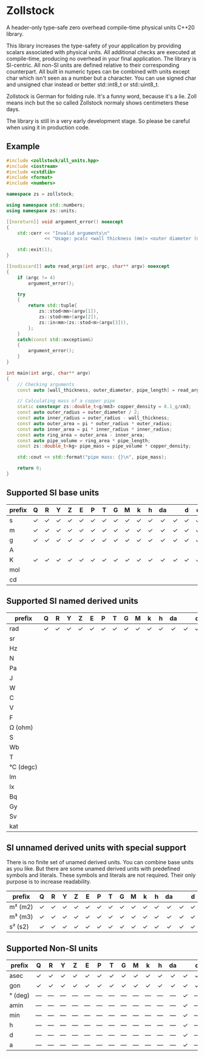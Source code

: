 # Zollstock
A header-only type-safe zero overhead compile-time physical units C++20 library.

This library increases the type-safety of your application by providing scalars associated with physical units.
All additional checks are executed at compile-time, producing no overhead in your final application.
The library is SI-centric. All non-SI units are defined relative to their corresponding counterpart. All built
in numeric types can be combined with units except char which isn't seen as a number but a character. You can
use signed char and unsigned char instead or better std::int8_t or std::uint8_t.

Zollstock is German for folding rule. It's a funny word, because it's a lie. Zoll means inch but the
so called Zollstock normaly shows centimeters these days.

The library is still in a very early development stage. So please be careful when using it in
production code.

## Example

```cpp
#include <zollstock/all_units.hpp>
#include <iostream>
#include <cstdlib>
#include <format>
#include <numbers>

namespace zs = zollstock;

using namespace std::numbers;
using namespace zs::units;

[[noreturn]] void argument_error() noexcept
{
    std::cerr << "Invalid arguments\n"
              << "Usage: pcalc <wall thickness (mm)> <outer diameter (mm)> <length (m)>\n";

    std::exit(1);
}

[[nodiscard]] auto read_args(int argc, char** argv) noexcept
{
    if (argc != 4)
        argument_error();

    try
    {
        return std::tuple{
            zs::stod<mm>(argv[1]),
            zs::stod<mm>(argv[2]),
            zs::in<mm>(zs::stod<m>(argv[3])),
        };
    }
    catch(const std::exception&)
    {
        argument_error();
    }
}

int main(int argc, char** argv)
{
    // Checking arguments
    const auto [wall_thickness, outer_diameter, pipe_length] = read_args(argc, argv);

    // Calculating mass of a copper pipe
    static constexpr zs::double_t<g/mm3> copper_density = 8.1_g/cm3;
    const auto outer_radius = outer_diameter / 2;
    const auto inner_radius = outer_radius - wall_thickness;
    const auto outer_area = pi * outer_radius * outer_radius;
    const auto inner_area = pi * inner_radius * inner_radius;
    const auto ring_area = outer_area - inner_area;
    const auto pipe_volume = ring_area * pipe_length;
    const zs::double_t<kg> pipe_mass = pipe_volume * copper_density;

    std::cout << std::format("pipe mass: {}\n", pipe_mass);

    return 0;
}
```

## Supported SI base units

| prefix | Q | R | Y | Z | E | P | T | G | M | k | h | da |   | d | c | m | μ | n | p | f | a | z | y | r | q |
|--------|:-:|:-:|:-:|:-:|:-:|:-:|:-:|:-:|:-:|:-:|:-:|:--:|:-:|:-:|:-:|:-:|:-:|:-:|:-:|:-:|:-:|:-:|:-:|:-:|:-:|
| s      | ✓ | ✓ | ✓ | ✓ | ✓ | ✓ | ✓ | ✓ | ✓ | ✓ | ✓ |  ✓ | ✓ | ✓ | ✓ | ✓ | ✓ | ✓ | ✓ | ✓ | ✓ | ✓ | ✓ | ✓ | ✓ |
| m      | ✓ | ✓ | ✓ | ✓ | ✓ | ✓ | ✓ | ✓ | ✓ | ✓ | ✓ |  ✓ | ✓ | ✓ | ✓ | ✓ | ✓ | ✓ | ✓ | ✓ | ✓ | ✓ | ✓ | ✓ | ✓ |
| g      | ✓ | ✓ | ✓ | ✓ | ✓ | ✓ | ✓ | ✓ | ✓ | ✓ | ✓ |  ✓ | ✓ | ✓ | ✓ | ✓ | ✓ | ✓ | ✓ | ✓ | ✓ | ✓ | ✓ | ✓ | ✓ |
| A      |   |   |   |   |   |   |   |   |   |   |   |    |   |   |   |   |   |   |   |   |   |   |   |   |   |
| K      | ✓ | ✓ | ✓ | ✓ | ✓ | ✓ | ✓ | ✓ | ✓ | ✓ | ✓ |  ✓ | ✓ | ✓ | ✓ | ✓ | ✓ | ✓ | ✓ | ✓ | ✓ | ✓ | ✓ | ✓ | ✓ |
| mol    |   |   |   |   |   |   |   |   |   |   |   |    |   |   |   |   |   |   |   |   |   |   |   |   |   |
| cd     |   |   |   |   |   |   |   |   |   |   |   |    |   |   |   |   |   |   |   |   |   |   |   |   |   |

## Supported SI named derived units

| prefix        | Q | R | Y | Z | E | P | T | G | M | k | h | da |   | d | c | m | μ | n | p | f | a | z | y | r | q |
|---------------|:-:|:-:|:-:|:-:|:-:|:-:|:-:|:-:|:-:|:-:|:-:|:--:|:-:|:-:|:-:|:-:|:-:|:-:|:-:|:-:|:-:|:-:|:-:|:-:|:-:|
| rad           | ✓ | ✓ | ✓ | ✓ | ✓ | ✓ | ✓ | ✓ | ✓ | ✓ | ✓ |  ✓ | ✓ | ✓ | ✓ | ✓ | ✓ | ✓ | ✓ | ✓ | ✓ | ✓ | ✓ | ✓ | ✓ |
| sr            |   |   |   |   |   |   |   |   |   |   |   |    |   |   |   |   |   |   |   |   |   |   |   |   |   |
| Hz            |   |   |   |   |   |   |   |   |   |   |   |    |   |   |   |   |   |   |   |   |   |   |   |   |   |
| N             |   |   |   |   |   |   |   |   |   |   |   |    |   |   |   |   |   |   |   |   |   |   |   |   |   |
| Pa            |   |   |   |   |   |   |   |   |   |   |   |    |   |   |   |   |   |   |   |   |   |   |   |   |   |
| J             |   |   |   |   |   |   |   |   |   |   |   |    |   |   |   |   |   |   |   |   |   |   |   |   |   |
| W             |   |   |   |   |   |   |   |   |   |   |   |    |   |   |   |   |   |   |   |   |   |   |   |   |   |
| C             |   |   |   |   |   |   |   |   |   |   |   |    |   |   |   |   |   |   |   |   |   |   |   |   |   |
| V             |   |   |   |   |   |   |   |   |   |   |   |    |   |   |   |   |   |   |   |   |   |   |   |   |   |
| F             |   |   |   |   |   |   |   |   |   |   |   |    |   |   |   |   |   |   |   |   |   |   |   |   |   |
| Ω&nbsp;(ohm)  |   |   |   |   |   |   |   |   |   |   |   |    |   |   |   |   |   |   |   |   |   |   |   |   |   |
| S             |   |   |   |   |   |   |   |   |   |   |   |    |   |   |   |   |   |   |   |   |   |   |   |   |   |
| Wb            |   |   |   |   |   |   |   |   |   |   |   |    |   |   |   |   |   |   |   |   |   |   |   |   |   |
| T             |   |   |   |   |   |   |   |   |   |   |   |    |   |   |   |   |   |   |   |   |   |   |   |   |   |
| °C&nbsp;(degc)|   |   |   |   |   |   |   |   |   |   |   |    |   |   |   |   |   |   |   |   |   |   |   |   |   |
| lm            |   |   |   |   |   |   |   |   |   |   |   |    |   |   |   |   |   |   |   |   |   |   |   |   |   |
| lx            |   |   |   |   |   |   |   |   |   |   |   |    |   |   |   |   |   |   |   |   |   |   |   |   |   |
| Bq            |   |   |   |   |   |   |   |   |   |   |   |    |   |   |   |   |   |   |   |   |   |   |   |   |   |
| Gy            |   |   |   |   |   |   |   |   |   |   |   |    |   |   |   |   |   |   |   |   |   |   |   |   |   |
| Sv            |   |   |   |   |   |   |   |   |   |   |   |    |   |   |   |   |   |   |   |   |   |   |   |   |   |
| kat           |   |   |   |   |   |   |   |   |   |   |   |    |   |   |   |   |   |   |   |   |   |   |   |   |   |

## SI unnamed derived units with special support

There is no finite set of unamed derived units. You can combine base units as you like. But there
are some unamed derived units with predefined symbols and literals. These symbols and literals
are not required. Their only purpose is to increase readability.

| prefix       | Q | R | Y | Z | E | P | T | G | M | k | h | da |   | d | c | m | μ | n | p | f | a | z | y | r | q |
|--------------|:-:|:-:|:-:|:-:|:-:|:-:|:-:|:-:|:-:|:-:|:-:|:--:|:-:|:-:|:-:|:-:|:-:|:-:|:-:|:-:|:-:|:-:|:-:|:-:|:-:|
| m²&nbsp;(m2) | ✓ | ✓ | ✓ | ✓ | ✓ | ✓ | ✓ | ✓ | ✓ | ✓ | ✓ |  ✓ | ✓ | ✓ | ✓ | ✓ | ✓ | ✓ | ✓ | ✓ | ✓ | ✓ | ✓ | ✓ | ✓ |
| m³&nbsp;(m3) | ✓ | ✓ | ✓ | ✓ | ✓ | ✓ | ✓ | ✓ | ✓ | ✓ | ✓ |  ✓ | ✓ | ✓ | ✓ | ✓ | ✓ | ✓ | ✓ | ✓ | ✓ | ✓ | ✓ | ✓ | ✓ |
| s²&nbsp;(s2) | ✓ | ✓ | ✓ | ✓ | ✓ | ✓ | ✓ | ✓ | ✓ | ✓ | ✓ |  ✓ | ✓ | ✓ | ✓ | ✓ | ✓ | ✓ | ✓ | ✓ | ✓ | ✓ | ✓ | ✓ | ✓ |


## Supported Non-SI units
| prefix       | Q | R | Y | Z | E | P | T | G | M | k | h | da |   | d | c | m | μ | n | p | f | a | z | y | r | q |
|--------------|:-:|:-:|:-:|:-:|:-:|:-:|:-:|:-:|:-:|:-:|:-:|:--:|:-:|:-:|:-:|:-:|:-:|:-:|:-:|:-:|:-:|:-:|:-:|:-:|:-:|
| asec         | ✓ | ✓ | ✓ | ✓ | ✓ | ✓ | ✓ | ✓ | ✓ | ✓ | ✓ |  ✓ | ✓ | ✓ | ✓ | ✓ | ✓ | ✓ | ✓ | ✓ | ✓ | ✓ | ✓ | ✓ | ✓ |
| gon          | ✓ | ✓ | ✓ | ✓ | ✓ | ✓ | ✓ | ✓ | ✓ | ✓ | ✓ |  ✓ | ✓ | ✓ | ✓ | ✓ | ✓ | ✓ | ✓ | ✓ | ✓ | ✓ | ✓ | ✓ | ✓ |
| °&nbsp;(deg) | — | — | — | — | — | — | — | — | — | — | — |  — | ✓ | — | — | — | — | — | — | — | — | — | — | — | — |
| amin         | — | — | — | — | — | — | — | — | — | — | — |  — | ✓ | — | — | — | — | — | — | — | — | — | — | — | — |
| min          | — | — | — | — | — | — | — | — | — | — | — |  — | ✓ | — | — | — | — | — | — | — | — | — | — | — | — |
| h            | — | — | — | — | — | — | — | — | — | — | — |  — | ✓ | — | — | — | — | — | — | — | — | — | — | — | — |
| d            | — | — | — | — | — | — | — | — | — | — | — |  — | ✓ | — | — | — | — | — | — | — | — | — | — | — | — |
| a            | — | — | — | — | — | — | — | — | — | — | — |  — | ✓ | — | — | — | — | — | — | — | — | — | — | — | — |
